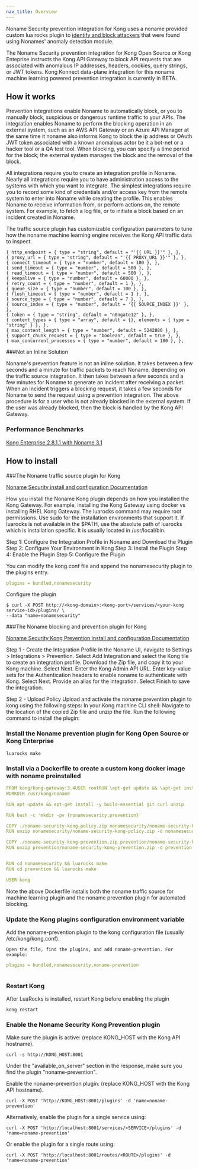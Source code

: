 ```yaml
---
nav_title: Overview
---
```


Noname Security prevention integration for Kong uses a noname provided custom lua rocks plugin to [identify and block attackers](https://docs.nonamesecurity.com/docs/kong-prevention) that were found using Nonames' anomaly detection module.

The Noname Security prevention integration for Kong Open Source or Kong Enteprise instructs the Kong API Gateway to block API requests that are associated with anomalous IP addresses, headers, cookies, query strings, or JWT tokens. Kong Konnect data-plane integration for this noname machine learning powered prevention integration is currently in BETA. 


## How it works

Prevention integrations enable Noname to automatically block, or you to manually block, suspicious or dangerous runtime traffic to your APIs. The integration enables Noname to perform the blocking operation in an external system, such as an AWS API Gateway or an Azure API Manager at the same time it noname also informs Kong to block the ip address or OAuth JWT token associated with a known anomalous actor be it a bot-net or a hacker tool or a QA test tool. When blocking, you can specify a time period for the block; the external system manages the block and the removal of the block.

All integrations require you to create an integration profile in Noname. Nearly all integrations require you to have administration access to the systems with which you want to integrate. The simplest integrations require you to record some kind of credentials and/or access key from the remote system to enter into Noname while creating the profile. This enables Noname to receive information from, or perform actions on, the remote system. For example, to fetch a log file, or to initiate a block based on an incident created in Noname.

The traffic source plugin has customizable configuration parameters to tune how the noname machine learning engine receives the Kong API traffic data to inspect. 

```
{ http_endpoint = { type = "string", default = "'{{ URL }}'" }, },
{ proxy_url = { type = "string", default = "'{{ PROXY_URL }}'" }, },
{ connect_timeout = { type = "number", default = 100 }, },
{ send_timeout = { type = "number", default = 500 }, },
{ read_timeout = { type = "number", default = 500 }, },
{ keepalive = { type = "number", default = 60000 }, },
{ retry_count = { type = "number", default = 1 }, },
{ queue_size = { type = "number", default = 100 }, },
{ flush_timeout = { type = "number", default = 1 }, },
{ source_type = { type = "number", default = 7 }, },
{ source_index = { type = "number", default = '{{ SOURCE_INDEX }}' }, },
{ token = { type = "string", default = "n0ngate12" }, },
{ content_types = { type = "array", default = {}, elements = { type = "string" } }, },
{ max_content_length = { type = "number", default = 5242880 }, },
{ support_chunk_request = { type = "boolean", default = true }, },
{ max_concurrent_processes = { type = "number", default = 100 }, },
```


###Not an Inline Solution

Noname's prevention feature is not an inline solution. It takes between a few seconds and a minute for traffic packets to reach Noname, depending on the traffic source integration. It then takes between a few seconds and a few minutes for Noname to generate an incident after receiving a packet. When an incident triggers a blocking request, it takes a few seconds for Noname to send the request using a prevention integration. The above procedure is for a user who is not already blocked in the external system. If the user was already blocked, then the block is handled by the Kong API Gateway. 

### Performance Benchmarks 
[Kong Enterprise 2.8.1.1 with Noname 3.1](https://docs.nonamesecurity.com/v320/docs/kong-performance-results)


## How to install

###The Noname traffic source plugin for Kong 

[Noname Security install and configuration Documentation](https://docs.nonamesecurity.com/docs/kong-plugin)

How you install the Noname Kong plugin depends on how you installed the Kong Gateway. For example, installing the Kong Gateway using docker vs installing RHEL Kong Gateway. The luarocks command may require root permissions. Use sudo for the installation environments that support it. If luarocks is not available in the $PATH, use the absolute path of luarocks which is installation specific. It is usually located in /usr/local/bin.

Step 1: Configure the Integration Profile in Noname and Download the Plugin
Step 2: Configure Your Environment in Kong
Step 3: Install the Plugin
Step 4: Enable the Plugin
Step 5: Configure the Plugin

You can modify the kong.conf file and append the nonamesecurity plugin to the plugins entry.

```yaml
plugins = bundled,nonamesecurity
```

Configure the plugin
```shell
$ curl -X POST http://<kong-domain>:<kong-port>/services/<your-kong service-id>/plugins/ \
--data "name=nonamesecurity"
```

###The Noname blocking and prevention plugin for Kong 

[Noname Security Kong Prevention install and configuration Documentation](https://docs.nonamesecurity.com/docs/kong-prevention)

Step 1 - Create the Integration Profile
In the Noname UI, navigate to Settings > Integrations > Prevention.
Select Add Integration and select the Kong tile to create an integration profile.
Download the Zip file, and copy it to your Kong machine.
Select Next.
Enter the Kong Admin API URL.
Enter key-value sets for the Authentication headers to enable noname to authenticate with Kong.
Select Next.
Provide an alias for the integration.
Select Finish to save the integration.

Step 2 - Upload Policy
Upload and activate the noname prevention plugin to kong using the following steps:
In your Kong machine CLI shell:
Navigate to the location of the copied Zip file and unzip the file.
Run the following command to install the plugin:

### Install the Noname prevention plugin for Kong Open Source or Kong Enterprise

```shell
luarocks make

```

### Install via a Dockerfile to create a custom kong docker image with noname preinstalled


```yaml
FROM kong/kong-gateway:3.4USER rootRUN \apt-get update && \apt-get install unzip -y  
WORKDIR /usr/kong/noname

RUN apt update && apt-get install -y build-essential git curl unzip

RUN bash -c 'mkdir -pv {nonamesecurity,prevention}'

COPY ./noname-security-kong-policy.zip nonamesecurity/noname-security-kong-policy.zip
RUN unzip nonamesecurity/noname-security-kong-policy.zip -d nonamesecurity && rm nonamesecurity/noname-security-kong-policy.zip

COPY ./noname-security-kong-prevention.zip prevention/noname-security-kong-prevention.zip
RUN unzip prevention/noname-security-kong-prevention.zip -d prevention && rm prevention/noname-security-kong-prevention.zip


RUN cd nonamesecurity && luarocks make
RUN cd prevention && luarocks make

USER kong
```

Note the above Dockerfile installs both the noname traffic source for machine learning plugin and the noname prevention plugin for automated blocking. 


### Update the Kong plugins configuration environment variable 

Add the noname-prevention plugin to the kong configuration file (usually /etc/kong/kong.conf).

    Open the file, find the plugins, and add noname-prevention. For example:


```yaml
plugins = bundled,nonamesecurity,noname-prevention
   
```

### Restart Kong

After LuaRocks is installed, restart Kong before enabling the plugin

```shell
kong restart
```

### Enable the Noname Security Kong Prevention plugin
Make sure the plugin is active: (replace KONG_HOST with the Kong API hostname).

```shell
curl -s http://KONG_HOST:8001
```
Under the "available_on_server" section in the response, make sure you find the plugin "noname-prevention".


Enable the noname-prevention plugin: (replace KONG_HOST with the Kong API hostname).

```shell
curl -X POST 'http://KONG_HOST:8001/plugins' -d 'name=noname-prevention'
```

Alternatively, enable the plugin for a single service using:
```shell
curl -X POST 'http://localhost:8001/services/<SERVICE>/plugins' -d 'name=noname-prevention'
```

Or enable the plugin for a single route using:
```shell
curl -X POST 'http://localhost:8001/routes/<ROUTE>/plugins' -d 'name=noname-prevention'
```